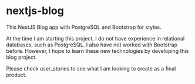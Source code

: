 # nextjs-blog

This NextJS Blog app with PostgreSQL and Bootstrap for styles.

At the time I am starting this project, I do not have experience in relational databases, such as PostgreSQL. I also have not worked with Bootstrap before. However, I hope to learn these new technologies by developing this blog project.

Please check user_stories to see what I am looking to create as a final product.
